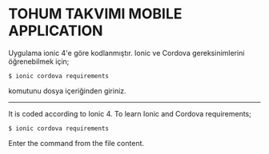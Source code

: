 # TOHUM TAKVIMI MOBILE APPLICATION

Uygulama ionic 4'e göre kodlanmıştır. Ionic ve Cordova gereksinimlerini öğrenebilmek için;

`$ ionic cordova requirements`

komutunu dosya içeriğinden giriniz.

------------------------------------------------------------------------------------------

It is coded according to Ionic 4. To learn Ionic and Cordova requirements;

`$ ionic cordova requirements`

Enter the command from the file content.
